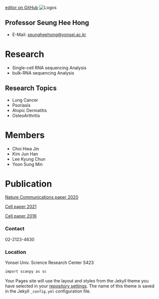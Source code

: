 [editor on GitHub](https://github.com/ysbchonglab/homepage/edit/gh-pages/index.md)
![Logos](https://user-images.githubusercontent.com/60769265/159907203-9dc60069-2c97-442d-af9e-74fef74c0aa4.jpeg)

## Professor Seung Hee Hong
- E-Mail: seungheehong@yonsei.ac.kr

# Research
- Single-cell RNA sequencing Analysis
- bulk-RNA sequencing Analysis

## Research Topics
- Lung Cancer 
- Psoriasis
- Atopic Dermatitis
- OsteoArthritis

# Members 
- Choi Hwa Jin
- Kim Jun Han
- Lee Kyung Chun
- Yoon Sung Min 

# Publication
[Nature Communications paper 2020](https://www.nature.com/articles/s41590-020-0743-0)

[Cell paper 2021](https://pubmed.ncbi.nlm.nih.gov/34384544/)

[Cell paper 2016](https://pubmed.ncbi.nlm.nih.gov/27040498/)


### Contact
02-2123-4630

### Location
Yonsei Univ. Science Research Center S423


```markdown
import scanpy as sc

```
Your Pages site will use the layout and styles from the Jekyll theme you have selected in your [repository settings](https://github.com/ysbchonglab/homepage/settings/pages). The name of this theme is saved in the Jekyll `_config.yml` configuration file.
